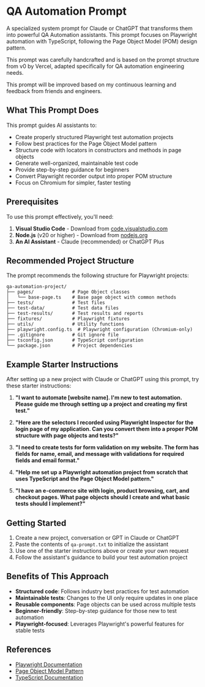 # QA Automation Prompt

A specialized system prompt for Claude or ChatGPT that transforms them into powerful QA Automation assistants. This prompt focuses on Playwright automation with TypeScript, following the Page Object Model (POM) design pattern.

This prompt was carefully handcrafted and is based on the prompt structure from v0 by Vercel, adapted specifically for QA automation engineering needs.

This prompt will be improved based on my continuous learning and feedback from friends and engineers.

## What This Prompt Does

This prompt guides AI assistants to:

- Create properly structured Playwright test automation projects
- Follow best practices for the Page Object Model pattern
- Structure code with locators in constructors and methods in page objects
- Generate well-organized, maintainable test code
- Provide step-by-step guidance for beginners
- Convert Playwright recorder output into proper POM structure
- Focus on Chromium for simpler, faster testing

## Prerequisites

To use this prompt effectively, you'll need:

1. **Visual Studio Code** - Download from [code.visualstudio.com](https://code.visualstudio.com/)
2. **Node.js** (v20 or higher) - Download from [nodejs.org](https://nodejs.org/)
3. **An AI Assistant** - Claude (recommended) or ChatGPT Plus

## Recommended Project Structure

The prompt recommends the following structure for Playwright projects:

```
qa-automation-project/
├── pages/              # Page Object classes
│   └── base-page.ts    # Base page object with common methods
├── tests/              # Test files
├── test-data/          # Test data files
├── test-results/       # Test results and reports
├── fixtures/           # Playwright fixtures
├── utils/              # Utility functions
├── playwright.config.ts  # Playwright configuration (Chromium-only)
├── .gitignore          # Git ignore file
├── tsconfig.json       # TypeScript configuration
└── package.json        # Project dependencies
```

## Example Starter Instructions

After setting up a new project with Claude or ChatGPT using this prompt, try these starter instructions:

1. **"I want to automate [website name]. I'm new to test automation. Please guide me through setting up a project and creating my first test."**

2. **"Here are the selectors I recorded using Playwright Inspector for the login page of my application. Can you convert them into a proper POM structure with page objects and tests?"**

3. **"I need to create tests for form validation on my website. The form has fields for name, email, and message with validations for required fields and email format."**

4. **"Help me set up a Playwright automation project from scratch that uses TypeScript and the Page Object Model pattern."**

5. **"I have an e-commerce site with login, product browsing, cart, and checkout pages. What page objects should I create and what basic tests should I implement?"**

## Getting Started

1. Create a new project, conversation or GPT in Claude or ChatGPT
2. Paste the contents of `qa-prompt.txt` to initialize the assistant
3. Use one of the starter instructions above or create your own request
4. Follow the assistant's guidance to build your test automation project

## Benefits of This Approach

- **Structured code**: Follows industry best practices for test automation
- **Maintainable tests**: Changes to the UI only require updates in one place
- **Reusable components**: Page objects can be used across multiple tests
- **Beginner-friendly**: Step-by-step guidance for those new to test automation
- **Playwright-focused**: Leverages Playwright's powerful features for stable tests

## References

- [Playwright Documentation](https://playwright.dev/docs/intro)
- [Page Object Model Pattern](https://playwright.dev/docs/pom)
- [TypeScript Documentation](https://www.typescriptlang.org/docs/)

